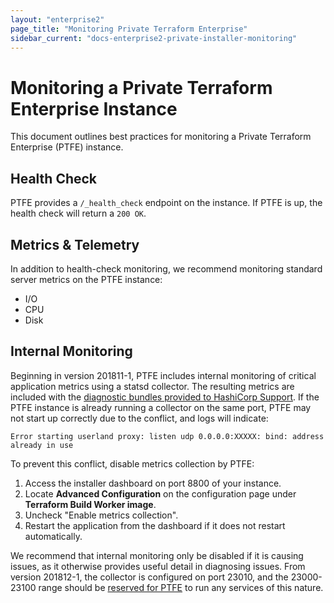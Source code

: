 ```yaml
---
layout: "enterprise2"
page_title: "Monitoring Private Terraform Enterprise"
sidebar_current: "docs-enterprise2-private-installer-monitoring"
---
```


# Monitoring a Private Terraform Enterprise Instance

This document outlines best practices for monitoring a Private Terraform Enterprise (PTFE) instance.

## Health Check 

PTFE provides a `/_health_check` endpoint on the instance. If PTFE is up, the health check will return a `200 OK`.

## Metrics & Telemetry

In addition to health-check monitoring, we recommend monitoring standard server metrics on the PTFE instance:

- I/O
- CPU
- Disk

## Internal Monitoring

Beginning in version 201811-1, PTFE includes internal monitoring of critical application metrics using a statsd collector. The resulting metrics are included with the [diagnostic bundles provided to HashiCorp Support](./diagnostics.html). If the PTFE instance is already running a collector on the same port, PTFE may not start up correctly due to the conflict, and logs will indicate:

```
Error starting userland proxy: listen udp 0.0.0.0:XXXXX: bind: address already in use
```

To prevent this conflict, disable metrics collection by PTFE:

1. Access the installer dashboard on port 8800 of your instance.
2. Locate **Advanced Configuration** on the configuration page under **Terraform Build Worker image**.
3. Uncheck "Enable metrics collection".
4. Restart the application from the dashboard if it does not restart automatically.

We recommend that internal monitoring only be disabled if it is causing issues, as it otherwise provides useful detail in diagnosing issues. From version 201812-1, the collector is configured on port 23010, and the 23000-23100 range should be [reserved for PTFE](./preflight-installer.html#network-requirements) to run any services of this nature.
